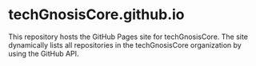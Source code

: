 # techGnosisCore.github.io
This repository hosts the GitHub Pages site for techGnosisCore. The site dynamically lists all repositories in the techGnosisCore organization by using the GitHub API.
